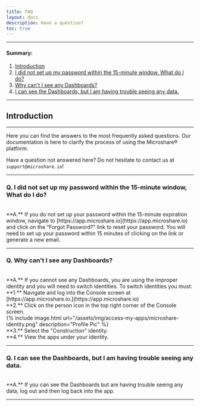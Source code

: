 ```yaml
---
title: FAQ
layout: docs
description: Have a question?
toc: true
---
```


---------------------------------------
#### Summary:

1. [Introduction](./#introduction)
2. [I did not set up my password within the 15-minute window, What do I do?](./#q-i-did-not-set-up-my-password-within-the-15-minute-window-what-do-i-do)
3. [Why can't I see any Dashboards?](./#q-why-cant-i-see-any-dashboards)
4. [I can see the Dashboards, but I am having trouble seeing any data.](./#q-i-can-see-the-dashboards-but-i-am-having-trouble-seeing-any-data)

---------------------------------------

## Introduction
---------------------------------------

Here you can find the answers to the most frequently asked questions. Our documentation is here to clarify the process of using the Microshare® platform. 

Have a question not answered here? Do not hesitate to contact us at `support@microshare.io`!

---------------------------------------

### Q. I did not set up my password within the 15-minute window, What do I do?
<br>
**A.** If you do not set up your password within the 15-minute expiration window, navigate to [https://app.microshare.io](https://app.microshare.io) and click on the “Forgot Password?” link to reset your password.  You will need to set up your password within 15 minutes of clicking on the link or generate a new email.
<br>

---------------------------------------

### Q. Why can't I see any Dashboards?
<br>
**A.**  If you cannot see any Dashboards, you are using the improper identity and you will need to switch identities. To switch identities you must:

<br>
**1.** Navigate and log into the Console screen at [https://app.microshare.io.](https://app.microshare.io)

<br>
**2.** Click on the person icon in the top right corner of the Console screen.

<br>
{% include image.html url="/assets/img/access-my-apps/microshare-identity.png" description="Profile Pic" %}

<br>
**3.** Select the "Construction" identity.

<br>
**4.** View the apps under your identity.
<br>

---------------------------------------

### Q.  I can see the Dashboards, but I am having trouble seeing any data.
<br>
**A.**  If you can see the Dashboards but are having trouble seeing any data, log out and then log back into the app.
<br>

---------------------------------------



